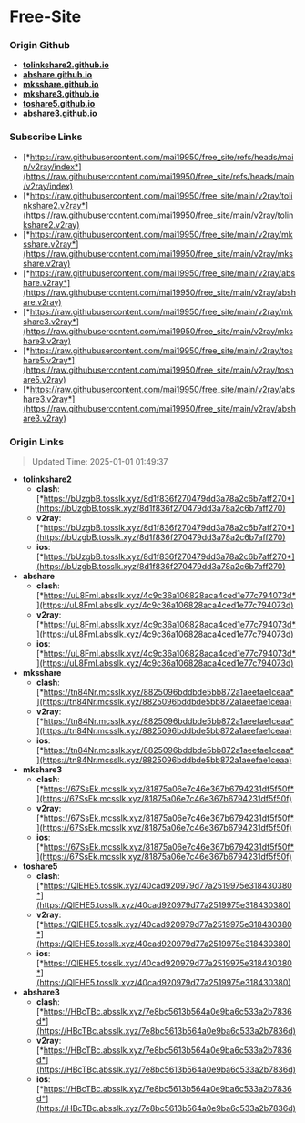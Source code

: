 # Free-Site

### Origin Github

- [**tolinkshare2.github.io**](https://github.com/tolinkshare2/tolinkshare2.github.io)
- [**abshare.github.io**](https://github.com/abshare/abshare.github.io)
- [**mksshare.github.io**](https://github.com/mksshare/mksshare.github.io)
- [**mkshare3.github.io**](https://github.com/mkshare3/mkshare3.github.io)
- [**toshare5.github.io**](https://github.com/toshare5/toshare5.github.io)
- [**abshare3.github.io**](https://github.com/abshare3/abshare3.github.io)

### Subscribe Links

- [*https://raw.githubusercontent.com/mai19950/free_site/refs/heads/main/v2ray/index*](https://raw.githubusercontent.com/mai19950/free_site/refs/heads/main/v2ray/index)
- [*https://raw.githubusercontent.com/mai19950/free_site/main/v2ray/tolinkshare2.v2ray*](https://raw.githubusercontent.com/mai19950/free_site/main/v2ray/tolinkshare2.v2ray)
- [*https://raw.githubusercontent.com/mai19950/free_site/main/v2ray/mksshare.v2ray*](https://raw.githubusercontent.com/mai19950/free_site/main/v2ray/mksshare.v2ray)
- [*https://raw.githubusercontent.com/mai19950/free_site/main/v2ray/abshare.v2ray*](https://raw.githubusercontent.com/mai19950/free_site/main/v2ray/abshare.v2ray)
- [*https://raw.githubusercontent.com/mai19950/free_site/main/v2ray/mkshare3.v2ray*](https://raw.githubusercontent.com/mai19950/free_site/main/v2ray/mkshare3.v2ray)
- [*https://raw.githubusercontent.com/mai19950/free_site/main/v2ray/toshare5.v2ray*](https://raw.githubusercontent.com/mai19950/free_site/main/v2ray/toshare5.v2ray)
- [*https://raw.githubusercontent.com/mai19950/free_site/main/v2ray/abshare3.v2ray*](https://raw.githubusercontent.com/mai19950/free_site/main/v2ray/abshare3.v2ray)

### Origin Links

> Updated Time: 2025-01-01 01:49:37

- **tolinkshare2**
  - **clash**: [*https://bUzgbB.tosslk.xyz/8d1f836f270479dd3a78a2c6b7aff270*](https://bUzgbB.tosslk.xyz/8d1f836f270479dd3a78a2c6b7aff270)
  - **v2ray**: [*https://bUzgbB.tosslk.xyz/8d1f836f270479dd3a78a2c6b7aff270*](https://bUzgbB.tosslk.xyz/8d1f836f270479dd3a78a2c6b7aff270)
  - **ios**: [*https://bUzgbB.tosslk.xyz/8d1f836f270479dd3a78a2c6b7aff270*](https://bUzgbB.tosslk.xyz/8d1f836f270479dd3a78a2c6b7aff270)
- **abshare**
  - **clash**: [*https://uL8FmI.absslk.xyz/4c9c36a106828aca4ced1e77c794073d*](https://uL8FmI.absslk.xyz/4c9c36a106828aca4ced1e77c794073d)
  - **v2ray**: [*https://uL8FmI.absslk.xyz/4c9c36a106828aca4ced1e77c794073d*](https://uL8FmI.absslk.xyz/4c9c36a106828aca4ced1e77c794073d)
  - **ios**: [*https://uL8FmI.absslk.xyz/4c9c36a106828aca4ced1e77c794073d*](https://uL8FmI.absslk.xyz/4c9c36a106828aca4ced1e77c794073d)
- **mksshare**
  - **clash**: [*https://tn84Nr.mcsslk.xyz/8825096bddbde5bb872a1aeefae1ceaa*](https://tn84Nr.mcsslk.xyz/8825096bddbde5bb872a1aeefae1ceaa)
  - **v2ray**: [*https://tn84Nr.mcsslk.xyz/8825096bddbde5bb872a1aeefae1ceaa*](https://tn84Nr.mcsslk.xyz/8825096bddbde5bb872a1aeefae1ceaa)
  - **ios**: [*https://tn84Nr.mcsslk.xyz/8825096bddbde5bb872a1aeefae1ceaa*](https://tn84Nr.mcsslk.xyz/8825096bddbde5bb872a1aeefae1ceaa)
- **mkshare3**
  - **clash**: [*https://67SsEk.mcsslk.xyz/81875a06e7c46e367b6794231df5f50f*](https://67SsEk.mcsslk.xyz/81875a06e7c46e367b6794231df5f50f)
  - **v2ray**: [*https://67SsEk.mcsslk.xyz/81875a06e7c46e367b6794231df5f50f*](https://67SsEk.mcsslk.xyz/81875a06e7c46e367b6794231df5f50f)
  - **ios**: [*https://67SsEk.mcsslk.xyz/81875a06e7c46e367b6794231df5f50f*](https://67SsEk.mcsslk.xyz/81875a06e7c46e367b6794231df5f50f)
- **toshare5**
  - **clash**: [*https://QlEHE5.tosslk.xyz/40cad920979d77a2519975e318430380*](https://QlEHE5.tosslk.xyz/40cad920979d77a2519975e318430380)
  - **v2ray**: [*https://QlEHE5.tosslk.xyz/40cad920979d77a2519975e318430380*](https://QlEHE5.tosslk.xyz/40cad920979d77a2519975e318430380)
  - **ios**: [*https://QlEHE5.tosslk.xyz/40cad920979d77a2519975e318430380*](https://QlEHE5.tosslk.xyz/40cad920979d77a2519975e318430380)
- **abshare3**
  - **clash**: [*https://HBcTBc.absslk.xyz/7e8bc5613b564a0e9ba6c533a2b7836d*](https://HBcTBc.absslk.xyz/7e8bc5613b564a0e9ba6c533a2b7836d)
  - **v2ray**: [*https://HBcTBc.absslk.xyz/7e8bc5613b564a0e9ba6c533a2b7836d*](https://HBcTBc.absslk.xyz/7e8bc5613b564a0e9ba6c533a2b7836d)
  - **ios**: [*https://HBcTBc.absslk.xyz/7e8bc5613b564a0e9ba6c533a2b7836d*](https://HBcTBc.absslk.xyz/7e8bc5613b564a0e9ba6c533a2b7836d)
